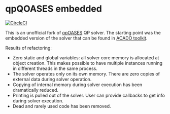 # qpQOASES embedded

[![CircleCI](https://circleci.com/gh/mvukov/qpoases_embedded.svg?style=svg)](https://circleci.com/gh/mvukov/qpoases_embedded)

This is an unofficial fork of [qpOASES](https://github.com/coin-or/qpOASES)
QP solver. The starting point was the embedded version of the solver that
can be found in [ACADO toolkit](https://github.com/acado/acado).

Results of refactoring:
- Zero static and global variables: all solver core memory is allocated at
  object creation. This makes possible to have multiple instances running in
  different threads in the same process.
- The solver operates only on its own memory. There are zero copies of external
  data during solver operation.
- Copying of internal memory during solver execution has been dramatically
  reduced.
- Printing is pulled out of the solver. User can provide callbacks to get info
  during solver execution.
- Dead and rarely used code has been removed.
